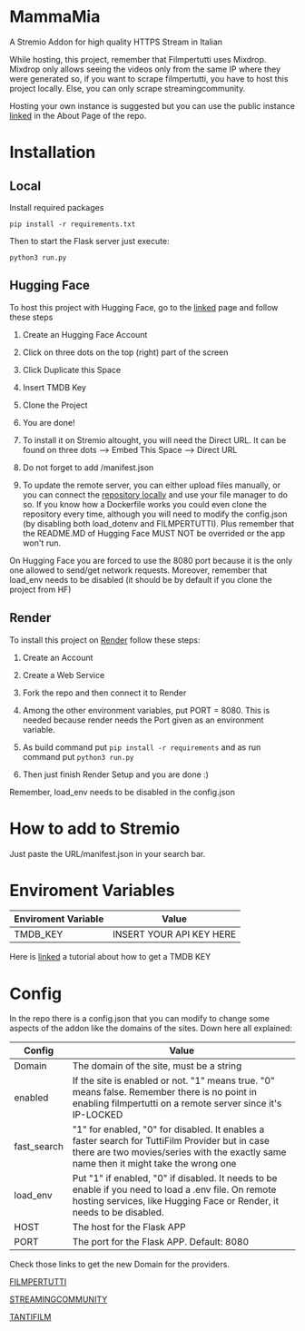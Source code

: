 
  

  

# MammaMia

  

  

  

A Stremio Addon for high quality HTTPS Stream in Italian

  

  

  

While hosting, this project, remember that Filmpertutti uses Mixdrop. Mixdrop only allows seeing the videos only from the same IP where they were generated so, if you want to scrape filmpertutti, you have to host this project locally. Else, you can only scrape streamingcommunity.

  

  

Hosting your own instance is suggested but you can use the public instance [linked](https://mammamia-urlo-mammamia.hf.space/) in the About Page of the repo.

  

  

  

# Installation

  

  

## Local

  

  

Install required packages

  

  

``pip install -r requirements.txt ``

  
  

Then to start the Flask server just execute:

  
  

``python3 run.py``

  

  

## Hugging Face

  

  

To host this project with Hugging Face, go to the [linked](https://huggingface.co/spaces/MammaMia-Urlo/MammaMia/) page and follow these steps

  

  

  

1. Create an Hugging Face Account

  

  

2. Click on three dots on the top (right) part of the screen

  

  

3. Click Duplicate this Space

  

  

4. Insert TMDB Key

  

  

5. Clone the Project

  

  

6. You are done!

  

  

7. To install it on Stremio altought, you will need the Direct URL. It can be found on three dots --> Embed This Space --> Direct URL

  

  

8. Do not forget to add /manifest.json

  9. To update the remote server, you can either upload files manually, or you can connect the [repository locally](https://huggingface.co/docs/hub/en/repositories-getting-started) and use your file manager to do so. If you know how a Dockerfile works you could even clone the repository every time, although you will  need to modify the config.json (by disabling both load_dotenv and FILMPERTUTTI). Plus remember that the README.MD of Hugging Face MUST NOT be overrided or the app won't run. 

  

On Hugging Face you are forced to use the 8080 port because it is the only one allowed to send/get network requests. Moreover, remember that load_env needs to be disabled (it should be by default if you clone the project from HF)

  

  

## Render

  

  

To install this project on [Render](https://render.com/) follow these steps:

  

  

1. Create an Account

  

  

2. Create a Web Service

  

  

3. Fork the repo and then connect it to Render

  

  

4. Among the other environment variables, put PORT = 8080. This is needed because render needs the Port given as an environment variable.

  

  

5. As build command put `` pip install -r requirements `` and as run command put ``python3 run.py ``

  

  

6. Then just finish Render Setup and you are done :)

  

Remember, load_env needs to be disabled in the config.json

  

  

  

  

# How to add to Stremio

  

  

Just paste the URL/manifest.json in your search bar.

  

  

# Enviroment Variables

  

  

  

| Enviroment Variable | Value |
|-------------------------|---|
|TMDB_KEY|INSERT YOUR API KEY HERE|

  

  

Here is [linked](https://developer.themoviedb.org/docs/getting-started) a tutorial about how to get a TMDB KEY

  

  

# Config

  

In the repo there is a config.json that you can modify to change some aspects of the addon like the domains of the sites. Down here all explained:

  

| Config | Value |
|-------------------------|---|
| Domain | The domain of the site, must be a string |
|enabled | If the site is enabled or not. "1" means true. "0" means false. Remember there is no point in enabling filmpertutti on a remote server since it's IP-LOCKED|
|fast_search|"1" for enabled, "0" for disabled. It enables a faster search for TuttiFilm Provider but in case there are two movies/series with the exactly same name then it might take the wrong one|
|load_env|Put "1" if enabled, "0" if disabled. It needs to be enable if you need to load a .env file. On remote hosting services, like Hugging Face or Render, it needs to be disabled. |
|HOST| The host for the Flask APP|
|PORT| The port for the Flask APP. Default: 8080 |

  
  

Check those links to get the new Domain for the providers.

[FILMPERTUTTI](https://filmpertuttiiii.nuovo.live/)

[STREAMINGCOMMUNITY](https://t.me/+jlXmmprhtakxYWJh)

[TANTIFILM](https://tantinuovo.com/tantifilm-nuovo-indirizzo/)
